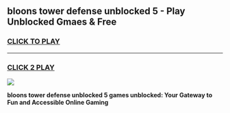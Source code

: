 
## bloons tower defense unblocked 5 - Play Unblocked Gmaes & Free
<h3>
<a href="https://news.freeplayer.one?title=bloons_tower_defense_unblocked_5&ref=16F">CLICK TO PLAY</a></h3>
<hr>

<h3>
<a href="https://news.freeplayer.one?title=bloons_tower_defense_unblocked_5&ref=16F">CLICK 2 PLAY</a>
  
</h3>

<a href="https://news.freeplayer.one?title=bloons_tower_defense_unblocked_5&ref=16F/"><img src="https://clearcache.store/games.png"></a>


**bloons tower defense unblocked 5 games unblocked: Your Gateway to Fun and Accessible Online Gaming**
